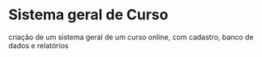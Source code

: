 # Sistema geral de Curso
 criação de um sistema geral de um curso online, com cadastro, banco de dados e relatórios
